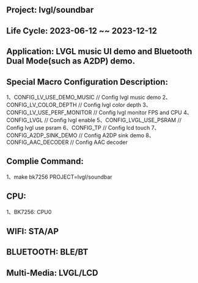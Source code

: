 ## Project: lvgl/soundbar

## Life Cycle: 2023-06-12 ~~ 2023-12-12

## Application: LVGL music UI demo and Bluetooth Dual Mode(such as A2DP) demo.

## Special Macro Configuration Description:
1、CONFIG_LV_USE_DEMO_MUSIC 	  // Config lvgl music demo
2、CONFIG_LV_COLOR_DEPTH          // Config lvgl color depth
3、CONFIG_LV_USE_PERF_MONITOR     // Config lvgl monitor FPS and CPU
4、CONFIG_LVGL                    // Config lvgl enable
5、CONFIG_LVGL_USE_PSRAM          // Config lvgl use psram
6、CONFIG_TP                      // Config lcd touch
7、CONFIG_A2DP_SINK_DEMO          // Config A2DP sink demo
8、CONFIG_AAC_DECODER             // Config AAC decoder

## Complie Command:
1、make bk7256 PROJECT=lvgl/soundbar

## CPU: 
1、BK7256: CPU0

## WIFI: STA/AP

## BLUETOOTH: BLE/BT

## Multi-Media: LVGL/LCD

